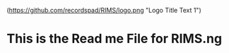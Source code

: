 (https://github.com/recordspad/RIMS/logo.png "Logo Title Text 1")


# This is the Read me File for RIMS.ng
